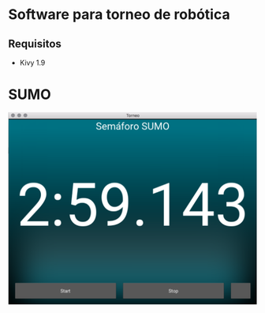 # Software para torneo de robótica

## Requisitos
 -  Kivy 1.9

# SUMO

![SUMO](doc/img/countdown.png)
